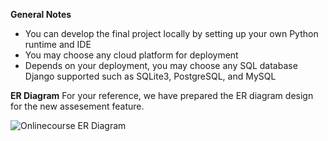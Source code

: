 
**General Notes**

- You can develop the final project locally by setting up your own Python runtime and IDE
- You may choose any cloud platform for deployment
- Depends on your deployment, you may choose any SQL database Django supported such as SQLite3, PostgreSQL, and MySQL

**ER Diagram**
For your reference, we have prepared the ER diagram design for the new assesement feature.

![Onlinecourse ER Diagram](https://github.com/ibm-developer-skills-network/final-cloud-app-with-database/blob/master/static/media/course_images/onlinecourse_app_er.png)
